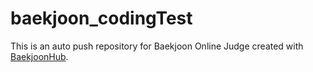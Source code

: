 # baekjoon_codingTest
This is an auto push repository for Baekjoon Online Judge created with [BaekjoonHub](https://github.com/BaekjoonHub/BaekjoonHub).
